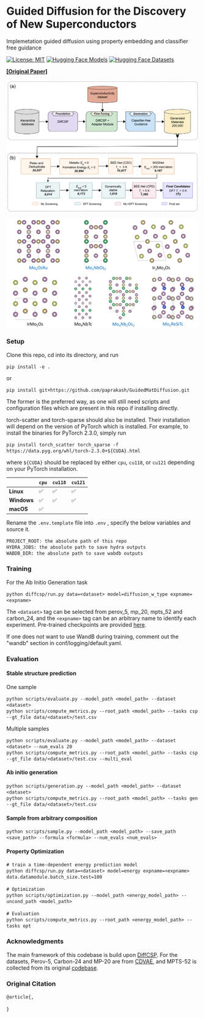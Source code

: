 # Guided Diffusion for the Discovery of New Superconductors 

Implemetation guided diffusion using property embedding and classifier free guidance

[![License: MIT](https://img.shields.io/badge/License-MIT-yellow.svg)](https://github.com/jiaor17/DiffCSP/blob/main/LICENSE) 
[![Hugging Face Models](https://img.shields.io/badge/%F0%9F%A4%97%20Hugging%20Face-Models-blue)](https://huggingface.co/paprakash/GuidedMatDiffusion_model)
[![Hugging Face Datasets](https://img.shields.io/badge/%F0%9F%A4%97%20Hugging%20Face-Datasets-blue)](https://huggingface.co/datasets/paprakash/GuidedMatDiffusion_data)

 [**[Original Paper]**](https://arxiv.org/abs/jhkjlkjj)

![Overview](fig/workflow.png "Workflow")

![Demo](fig/prototypes.png "Prototypes")

### Setup

Clone this repo, cd into its directory, and run
```
pip install -e .
```
or 
```
pip install git+https://github.com/paprakash/GuidedMatDiffusion.git
```
The former is the preferred way, as one will still need scripts and configuration files which are present in this repo if installing directly.

torch-scatter and torch-sparse should also be installed. Their installation will depend on the version of PyTorch which is installed. 
For example, to install the binaries for PyTorch 2.3.0, simply run

```
pip install torch_scatter torch_sparse -f https://data.pyg.org/whl/torch-2.3.0+${CUDA}.html
```

where `${CUDA}` should be replaced by either `cpu`, `cu118`, or `cu121` depending on your PyTorch installation.

|             | `cpu` | `cu118` | `cu121` |
| ----------- | ----- | ------- | ------- |
| **Linux**   | ✅     | ✅       | ✅       |
| **Windows** | ✅     | ✅       | ✅       |
| **macOS**   | ✅     |         |         |

Rename the `.env.template` file into `.env` , specify the below variables and source it.

```
PROJECT_ROOT: the absolute path of this repo
HYDRA_JOBS: the absolute path to save hydra outputs
WABDB_DIR: the absolute path to save wabdb outputs
```

### Training


For the Ab Initio Generation task

```
python diffcsp/run.py data=<dataset> model=diffusion_w_type expname=<expname>
```

The ``<dataset>`` tag can be selected from perov_5, mp_20, mpts_52 and carbon_24, and the ``<expname>`` tag can be an arbitrary name to identify each experiment. Pre-trained checkpoints are provided [here](https://drive.google.com/drive/folders/11WOc9lTZN4hkIY7SKLCIrbsTMGy9TsoW?usp=sharing).

If one does not want to use WandB during training, comment out the "wandb" section in conf/logging/default.yaml. 

### Evaluation

#### Stable structure prediction 

One sample 

```
python scripts/evaluate.py --model_path <model_path> --dataset <dataset>
python scripts/compute_metrics.py --root_path <model_path> --tasks csp --gt_file data/<dataset>/test.csv 
```

Multiple samples

```
python scripts/evaluate.py --model_path <model_path> --dataset <dataset> --num_evals 20
python scripts/compute_metrics.py --root_path <model_path> --tasks csp --gt_file data/<dataset>/test.csv --multi_eval
```

#### Ab initio generation

```
python scripts/generation.py --model_path <model_path> --dataset <dataset>
python scripts/compute_metrics.py --root_path <model_path> --tasks gen --gt_file data/<dataset>/test.csv
```


#### Sample from arbitrary composition

```
python scripts/sample.py --model_path <model_path> --save_path <save_path> --formula <formula> --num_evals <num_evals>
```

#### Property Optimization

```
# train a time-dependent energy prediction model 
python diffcsp/run.py data=<dataset> model=energy expname=<expname> data.datamodule.batch_size.test=100

# Optimization
python scripts/optimization.py --model_path <energy_model_path> --uncond_path <model_path>

# Evaluation
python scripts/compute_metrics.py --root_path <energy_model_path> --tasks opt
```

### Acknowledgments

The main framework of this codebase is build upon [DiffCSP](https://github.com/jiaor17/DiffCSP.git). For the datasets, Perov-5, Carbon-24 and MP-20 are from [CDVAE](https://github.com/jiaor17/DiffCSP.git), and MPTS-52 is collected from its original [codebase](https://github.com/sparks-baird/mp-time-split).

### Original Citation

```
@article{,

}
```

